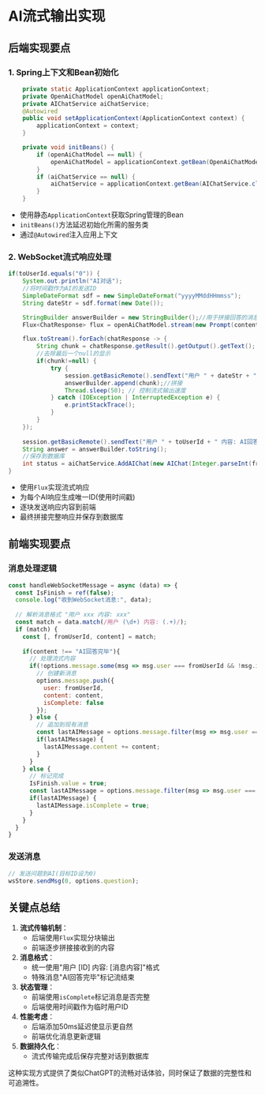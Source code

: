 # **AI流式输出实现**

## 后端实现要点

### 1. Spring上下文和Bean初始化

```java
	private static ApplicationContext applicationContext;
    private OpenAiChatModel openAiChatModel;
    private AIChatService aiChatService;
    @Autowired
    public void setApplicationContext(ApplicationContext context) {
        applicationContext = context;
    }

    private void initBeans() {
        if (openAiChatModel == null) {
            openAiChatModel = applicationContext.getBean(OpenAiChatModel.class);
        }
        if (aiChatService == null) {
            aiChatService = applicationContext.getBean(AIChatService.class);
        }
    }
```

- 使用静态`ApplicationContext`获取Spring管理的Bean
- `initBeans()`方法延迟初始化所需的服务类
- 通过`@Autowired`注入应用上下文

### 2. WebSocket流式响应处理

```java
if(toUserId.equals("0")) {
    System.out.println("AI对话");
    //将时间戳作为AI的发送ID
    SimpleDateFormat sdf = new SimpleDateFormat("yyyyMMddHHmmss");
    String dateStr = sdf.format(new Date());

    StringBuilder answerBuilder = new StringBuilder();//用于拼接回答的消息，以便保存到数据库
    Flux<ChatResponse> flux = openAiChatModel.stream(new Prompt(content));

    flux.toStream().forEach(chatResponse -> {
        String chunk = chatResponse.getResult().getOutput().getText();
        //去除最后一个null的显示
        if(chunk!=null) {
            try {
                session.getBasicRemote().sendText("用户 " + dateStr + " 内容: " + chunk);
                answerBuilder.append(chunk);//拼接
                Thread.sleep(50); // 控制流式输出速度
            } catch (IOException | InterruptedException e) {
                e.printStackTrace();
            }
        }
    });
    
    session.getBasicRemote().sendText("用户 " + toUserId + " 内容: AI回答完毕");
    String answer = answerBuilder.toString();
    //保存到数据库
    int status = aiChatService.AddAIChat(new AIChat(Integer.parseInt(fromUserId), content, answer, new Date()));
}
```

- 使用`Flux`实现流式响应
- 为每个AI响应生成唯一ID(使用时间戳)
- 逐块发送响应内容到前端
- 最终拼接完整响应并保存到数据库

## 前端实现要点

### 消息处理逻辑

```js
const handleWebSocketMessage = async (data) => {
  const IsFinish = ref(false);
  console.log("收到WebSocket消息:", data);
  
  // 解析消息格式 "用户 xxx 内容: xxx"
  const match = data.match(/用户 (\d+) 内容: (.+)/);
  if (match) {
    const [, fromUserId, content] = match;
    
    if(content !== "AI回答完毕"){
      // 处理流式内容
      if(!options.message.some(msg => msg.user === fromUserId && !msg.isComplete)) {
        // 创建新消息
        options.message.push({
          user: fromUserId,
          content: content,
          isComplete: false
        });
      } else {
        // 追加到现有消息
        const lastAIMessage = options.message.filter(msg => msg.user === fromUserId).pop();
        if(lastAIMessage) {
          lastAIMessage.content += content;
        }
      }
    } else {
      // 标记完成
      IsFinish.value = true;
      const lastAIMessage = options.message.filter(msg => msg.user === fromUserId).pop();
      if(lastAIMessage) {
        lastAIMessage.isComplete = true;
      }
    }
  }
}
```

### 发送消息

```js
// 发送问题到AI(目标ID设为0)
wsStore.sendMsg(0, options.question);
```

## 关键点总结

1. **流式传输机制**：
   - 后端使用`Flux`实现分块输出
   - 前端逐步拼接接收到的内容
2. **消息格式**：
   - 统一使用"用户 [ID] 内容: [消息内容]"格式
   - 特殊消息"AI回答完毕"标记流结束
3. **状态管理**：
   - 前端使用`isComplete`标记消息是否完整
   - 后端使用时间戳作为临时用户ID
4. **性能考虑**：
   - 后端添加50ms延迟使显示更自然
   - 前端优化消息更新逻辑
5. **数据持久化**：
   - 流式传输完成后保存完整对话到数据库

这种实现方式提供了类似ChatGPT的流畅对话体验，同时保证了数据的完整性和可追溯性。
